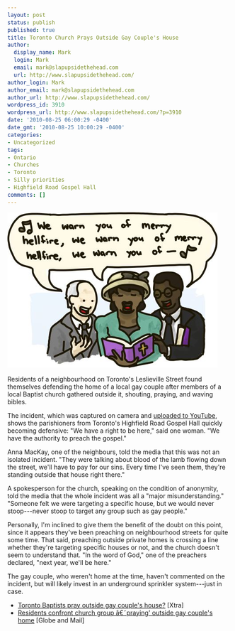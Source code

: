 ```yaml
---
layout: post
status: publish
published: true
title: Toronto Church Prays Outside Gay Couple's House
author:
  display_name: Mark
  login: Mark
  email: mark@slapupsidethehead.com
  url: http://www.slapupsidethehead.com/
author_login: Mark
author_email: mark@slapupsidethehead.com
author_url: http://www.slapupsidethehead.com/
wordpress_id: 3910
wordpress_url: http://www.slapupsidethehead.com/?p=3910
date: '2010-08-25 06:00:29 -0400'
date_gmt: '2010-08-25 10:00:29 -0400'
categories:
- Uncategorized
tags:
- Ontario
- Churches
- Toronto
- Silly priorities
- Highfield Road Gospel Hall
comments: []
---
```

![Church group sings out of a book, We warn you of merry hellfire, we warn you of merry hellfire...](/wp-content/media/2010/08/weird-carolers.jpg "...merry hellfire, and an infected ear.")

Residents of a neighbourhood on Toronto's Leslieville Street found themselves defending the home of a local gay couple after members of a local Baptist church gathered outside it, shouting, praying, and waving bibles.

The incident, which was captured on camera and [uploaded to YouTube](http://www.youtube.com/watch?v=yHpiXmPWPwk "See it for yourself!"), shows the parishioners from Toronto's Highfield Road Gospel Hall quickly becoming defensive: "We have a right to be here," said one woman. "We have the authority to preach the gospel."

Anna MacKay, one of the neighbours, told the media that this was not an isolated incident. "They were talking about blood of the lamb flowing down the street, we'll have to pay for our sins. Every time I've seen them, they're standing outside that house right there."

A spokesperson for the church, speaking on the condition of anonymity, told the media that the whole incident was all a "major misunderstanding." "Someone felt we were targeting a specific house, but we would never stoop---never stoop to target any group such as gay people."

Personally, I'm inclined to give them the benefit of the doubt on this point, since it appears they've been preaching on neighbourhood streets for quite some time. That said, preaching outside private homes is crossing a line whether they're targeting specific houses or not, and the church doesn't seem to understand that. "In the word of God," one of the preachers declared, "next year, we'll be here."

The gay couple, who weren't home at the time, haven't commented on the incident, but will likely invest in an underground sprinkler system---just in case.

- [Toronto Baptists pray outside gay couple's house?](http://www.xtra.ca/public/National/Toronto_Baptists_pray_outside_gay_couples_house_Church_insists_its_a_misunderstanding-9083.aspx) [Xtra]
- [Residents confront church group â€˜praying' outside gay couple's home](http://www.theglobeandmail.com/news/national/toronto/residents-confront-church-group-praying-outside-gay-couples-home/article1683855/) [Globe and Mail]
